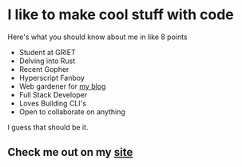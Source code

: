 # I like to make cool stuff with code

Here's what you should know about me in like 8 points
- Student at GRIET
- Delving into Rust 
- Recent Gopher
- Hyperscript Fanboy
- Web gardener for [my blog](https://noobscience.vercel.app/blog)
- Full Stack Developer
- Loves Building CLI's
- Open to collaborate on anything

I guess that should be it.
## Check me out on my [site](https://noobscience.vercel.app)

